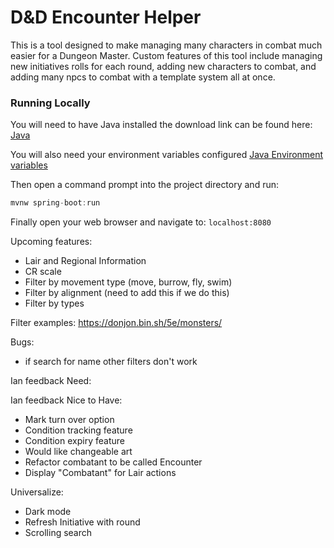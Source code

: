 # D&D Encounter Helper

This is a tool designed to make managing many characters in combat much easier for a Dungeon Master.
Custom features of this tool include managing new initiatives rolls for each round, adding new
characters to combat, and adding many npcs to combat with a template system all at once.

### Running Locally

You will need to have Java installed the download link can be found here:
[Java](https://www.oracle.com/technetwork/java/javase/downloads/jdk11-downloads-5066655.html)

You will also need your environment variables configured
[Java Environment variables](https://confluence.atlassian.com/doc/setting-the-java_home-variable-in-windows-8895.html)

Then open a command prompt into the project directory and run:
```java
mvnw spring-boot:run
```

Finally open your web browser and navigate to: `localhost:8080`


Upcoming features:
- Lair and Regional Information
- CR scale
- Filter by movement type (move, burrow, fly, swim)
- Filter by alignment (need to add this if we do this)
- Filter by types

Filter examples: https://donjon.bin.sh/5e/monsters/

Bugs:
- if search for name other filters don't work

Ian feedback Need:

Ian feedback Nice to Have:
- Mark turn over option
- Condition tracking feature
- Condition expiry feature
- Would like changeable art
- Refactor combatant to be called Encounter
- Display "Combatant" for Lair actions

Universalize:
- Dark mode
- Refresh Initiative with round
- Scrolling search